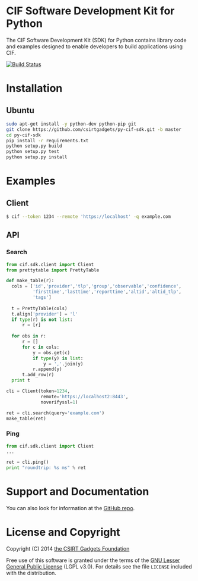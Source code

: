 # CIF Software Development Kit for Python
The CIF  Software Development Kit (SDK) for Python contains library code and examples designed to enable developers to build applications using CIF.

[![Build Status](https://travis-ci.org/csirtgadgets/py-cif-sdk.png?branch=master)](https://travis-ci.org/csirtgadgets/py-cif-sdk)

# Installation
## Ubuntu
  ```bash
  sudo apt-get install -y python-dev python-pip git
  git clone https://github.com/csirtgadgets/py-cif-sdk.git -b master
  cd py-cif-sdk
  pip install -r requirements.txt
  python setup.py build
  python setup.py test
  python setup.py install
  ```
  
# Examples
## Client
  ```bash
  $ cif --token 1234 --remote 'https://localhost' -q example.com
  ```
  
## API
### Search
  ```python
  from cif.sdk.client import Client
  from prettytable import PrettyTable
  
  def make_table(r):
    cols = ['id','provider','tlp','group','observable','confidence',
            'firsttime','lasttime','reporttime','altid','altid_tlp',
            'tags']
    
    t = PrettyTable(cols)
    t.align['provider'] = 'l'
    if type(r) is not list:
        r = [r]
    
    for obs in r:
        r = []
        for c in cols:
            y = obs.get(c)
            if type(y) is list:
                y = ','.join(y)
            r.append(y)
        t.add_row(r)
    print t
  
  cli = Client(token=1234,
               remote='https://localhost2:8443',
               noverifyssl=1)
  
  ret = cli.search(query='example.com')
  make_table(ret)
  ```
### Ping
  ```python
  from cif.sdk.client import Client
  ...
  
  ret = cli.ping()
  print "roundtrip: %s ms" % ret
  ```

# Support and Documentation

You can also look for information at the [GitHub repo](https://github.com/csirtgadgets/py-cif-sdk).

# License and Copyright

Copyright (C) 2014 [the CSIRT Gadgets Foundation](http://csirtgadgets.org)

Free use of this software is granted under the terms of the [GNU Lesser General Public License](https://www.gnu.org/licenses/lgpl.html) (LGPL v3.0). For details see the file ``LICENSE`` included with the distribution.
